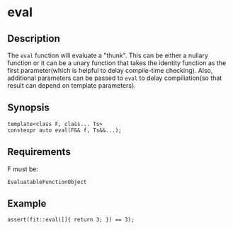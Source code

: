 eval
====

Description
-----------

The `eval` function will evaluate a "thunk". This can be either a nullary
function or it can be a unary function that takes the identity function as
the first parameter(which is helpful to delay compile-time checking).
Also, additional parameters can be passed to `eval` to delay
compiliation(so that result can depend on template parameters).

Synopsis
--------

    template<class F, class... Ts>
    constexpr auto eval(F&& f, Ts&&...);

Requirements
------------

F must be:

    EvaluatableFunctionObject

Example
-------

    assert(fit::eval([]{ return 3; }) == 3);

